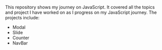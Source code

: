 This repository shows my journey on JavaScript. It covered all the topics and project I have worked on as I progress on my JavaScript journey.
The projects include: 
* Modal
* Slide
* Counter
* NavBar
